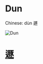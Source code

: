 # Dun

Chinese: dùn 遯

![Dun](https://88o.io/wp-content/uploads/2018/09/33-e981afdun.jpg)

# [遯](./e981afdun_cn.md)
